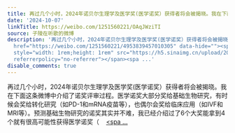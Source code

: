 ```yaml
---
title: 再过几个小时，2024年诺贝尔生理学及医学奖(医学诺奖）获得者将会被揭晓。我在下面这条微博中介绍了诺奖评审过程。医学诺奖大部分奖给基础生物研究，有时候会奖...
date: '2024-10-07'
linkTitle: https://weibo.com/1251560221/OAqJWziTI
source: 子陵在听歌的微博
description: '再过几个小时，2024年诺贝尔生理学及医学奖(医学诺奖）获得者将会被揭晓。我在下面这条微博中介绍了诺奖评审过程。医学诺奖大部分奖给基础生物研究，有时候会奖给转化研究（如PD-1和mRNA疫苗等），也偶尔会奖给临床应用（如IVF和MRI等）。预测基础生物研究的诺奖其实并不难，我已经介绍过了6个大奖能拿到4个就有很高可能性获得医学诺奖（<a
  href="https://weibo.com/1251560221/4953839457010305" data-hide=""><span class="url-icon"><img
  style="width: 1rem;height: 1rem" src="https://h5.sinaimg.cn/upload/2015/09/25/3/timeline_card_small_web_default.png"
  referrerpolicy="no-referrer"></span><spa ...'
disable_comments: true
---
```

再过几个小时，2024年诺贝尔生理学及医学奖(医学诺奖）获得者将会被揭晓。我在下面这条微博中介绍了诺奖评审过程。医学诺奖大部分奖给基础生物研究，有时候会奖给转化研究（如PD-1和mRNA疫苗等），也偶尔会奖给临床应用（如IVF和MRI等）。预测基础生物研究的诺奖其实并不难，我已经介绍过了6个大奖能拿到4个就有很高可能性获得医学诺奖（<a href="https://weibo.com/1251560221/4953839457010305" data-hide=""><span class="url-icon"><img style="width: 1rem;height: 1rem" src="https://h5.sinaimg.cn/upload/2015/09/25/3/timeline_card_small_web_default.png" referrerpolicy="no-referrer"></span><spa ...